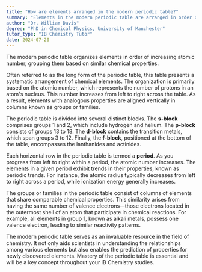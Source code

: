 ```yaml
---
title: "How are elements arranged in the modern periodic table?"
summary: "Elements in the modern periodic table are arranged in order of increasing atomic number, grouped by similar chemical properties."
author: "Dr. William Davis"
degree: "PhD in Chemical Physics, University of Manchester"
tutor_type: "IB Chemistry Tutor"
date: 2024-07-20
---
```


The modern periodic table organizes elements in order of increasing atomic number, grouping them based on similar chemical properties.

Often referred to as the long form of the periodic table, this table presents a systematic arrangement of chemical elements. The organization is primarily based on the atomic number, which represents the number of protons in an atom's nucleus. This number increases from left to right across the table. As a result, elements with analogous properties are aligned vertically in columns known as groups or families.

The periodic table is divided into several distinct blocks. The **s-block** comprises groups 1 and 2, which include hydrogen and helium. The **p-block** consists of groups 13 to 18. The **d-block** contains the transition metals, which span groups 3 to 12. Finally, the **f-block**, positioned at the bottom of the table, encompasses the lanthanides and actinides.

Each horizontal row in the periodic table is termed a **period**. As you progress from left to right within a period, the atomic number increases. The elements in a given period exhibit trends in their properties, known as periodic trends. For instance, the atomic radius typically decreases from left to right across a period, while ionization energy generally increases.

The groups or families in the periodic table consist of columns of elements that share comparable chemical properties. This similarity arises from having the same number of valence electrons—those electrons located in the outermost shell of an atom that participate in chemical reactions. For example, all elements in group 1, known as alkali metals, possess one valence electron, leading to similar reactivity patterns.

The modern periodic table serves as an invaluable resource in the field of chemistry. It not only aids scientists in understanding the relationships among various elements but also enables the prediction of properties for newly discovered elements. Mastery of the periodic table is essential and will be a key concept throughout your IB Chemistry studies.
    